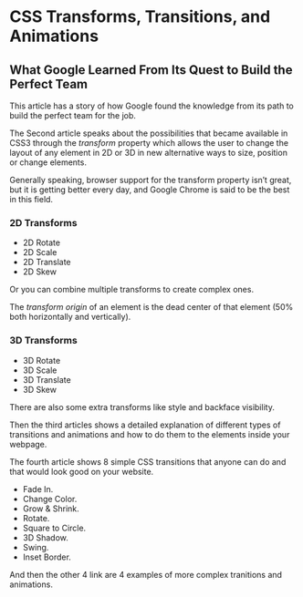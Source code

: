 # CSS Transforms, Transitions, and Animations

## What Google Learned From Its Quest to Build the Perfect Team

This article has a story of how Google found the knowledge from its path to build the perfect team for the job.  

The Second article speaks about the possibilities that became available in CSS3 through the *transform* property which allows the user to change the layout of any element in 2D or 3D in new alternative ways to size, position or change elements.  

Generally speaking, browser support for the transform property isn’t great, but it is getting better every day, and Google Chrome is said to be the best in this field.  

### 2D Transforms

- 2D Rotate
- 2D Scale
- 2D Translate
- 2D Skew  

Or you can combine multiple transforms to create complex ones.  

The *transform origin* of an element is the dead center of that element (50% both horizontally and vertically).  

### 3D Transforms

- 3D Rotate
- 3D Scale
- 3D Translate
- 3D Skew  

There are also some extra transforms like style and backface visibility.

Then the third articles shows a detailed explanation of different types of transitions and animations and how to do them to the elements inside your webpage.

The fourth article shows 8 simple CSS transitions that anyone can do and that would look good on your website.

- Fade In.
- Change Color.
- Grow & Shrink.
- Rotate.
- Square to Circle.
- 3D Shadow.
- Swing.
- Inset Border.

And then the other 4 link are 4 examples of more complex tranitions and animations.